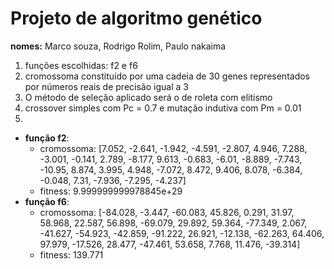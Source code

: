 # Projeto de algoritmo genético
**nomes:** Marco souza, Rodrigo Rolim, Paulo nakaima
1. funções escolhidas: f2 e f6
2. cromossoma constituído por uma cadeia de 30 genes representados por números reais de precisão igual a 3
3. O método de seleção aplicado será o de roleta com elitismo 
4. crossover simples com Pc = 0.7 e mutação indutiva com Pm = 0.01
5. 
  * **função f2**: 
    - cromossoma: [7.052, -2.641, -1.942, -4.591, -2.807, 4.946, 7.288, -3.001, -0.141, 2.789, -8.177, 9.613, -0.683, -6.01, -8.889, -7.743, -10.95, 8.874, 3.995, 4.948, -7.072, 8.472, 9.406, 8.078, -6.384, -0.048, 7.31, -7.936, -7.295, -4.237]
    - fitness: 9.999999999978845e+29
  * **função f6**:
    - cromossoma: [-84.028, -3.447, -60.083, 45.826, 0.291, 31.97, 58.968, 22.587, 56.898, -69.079, 29.892, 59.364, -77.349, 2.067, -41.627, -54.923, -42.859, -91.222, 26.921, -12.138, -62.263, 64.406, 97.979, -17.526, 28.477, -47.461, 53.658, 7.768, 11.476, -39.314]
    - fitness: 139.771
   
